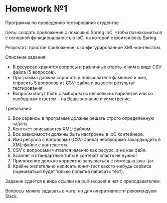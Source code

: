 # Homework №1
Программа по проведению тестирования студентов

Цель: создать приложение с помощью Spring IoC, чтобы познакомиться с основной функциональностью IoC, на которой строится весь Spring.

Результат: простое приложение, сконфигурированное XML-контекстом.

Описание задания:
- В ресурсах хранятся вопросы и различные ответы к ним в виде CSV файла (5 вопросов).
- Программа должна спросить у пользователя фамилию и имя, спросить 5 вопросов из CSV-файла и вывести результат тестирования.
- Вопросы могут быть с выбором из нескольких вариантов или со свободным ответом - на Ваше желание и усмотрение.

Требования:
1. Все сервисы в программе должны решать строго определённую задачу.
2. Контекст описывается XML-файлом.
3. Все зависимости должны быть настроены в IoC контейнере.
4. Имя ресурса с вопросами (CSV-файла) необходимо захардкодить в XML-файле с контекстом.
5. CSV с вопросами читается именно как ресурс, а не как файл.
6. Scanner и стандартные типы в контекст класть не нужно!
7. Приложение должно корректно запускаться с помощью java -jar.
8. Крайне желательно написать юнит-тест какого-нибудь сервиса (оцениваться будет только попытка написать тест).

Задание сдаётся в виде ссылки на pull-request в чат с преподавателем.

Вопросы можно задавать в чате, но для оперативности рекомендуем Slack.
